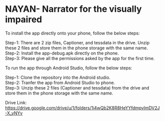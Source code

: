 # NAYAN- Narrator for the visually impaired
To install the app directly onto your phone, follow the below steps:

Step-1: There are 2 zip files, Captioner, and tessdata in the drive. Unzip these 2 files and store them in the phone storage with the same name.  
Step-2: Install the app-debug.apk directly on the phone.  
Step-3: Please give all the permissions asked by the app for the first time.  

To run the app through Android Studio, follow the below steps:

Step-1: Clone the repository into the Android studio.  
Step-2: Tranfer the app from Android Studio to phone.  
Step-3:  Unzip these 2 files (Captioner and tessdata) from the drive and store them in the phone storage with the same name.  

Drive Link: https://drive.google.com/drive/u/1/folders/1i4wQb2K8R8HeYYfdmpvlmDV2J-X_yNYv
